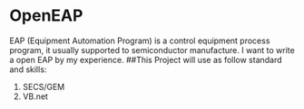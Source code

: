 # OpenEAP
EAP (Equipment Automation Program) is a control equipment process program, it usually supported to semiconductor manufacture. I want to write a open EAP by my experience.
##This Project will use as follow standard and skills:
1. SECS/GEM
2. VB.net
